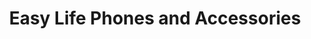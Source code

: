 ---
title: "Easy Life Phones and Accessories"
url: /accra/easy-life-phones-and-accessories-chief-tanko-street/
shop: mobile phone
---
